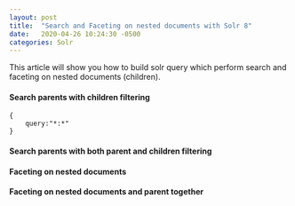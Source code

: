 ```yaml
---
layout: post
title:  "Search and Faceting on nested documents with Solr 8"
date:   2020-04-26 10:24:30 -0500
categories: Solr
---
```


This article will show you how to build solr query which perform search and faceting on nested documents (children).
#### Search parents with children filtering
```
{
    query:"*:*"
}
```
#### Search parents with both parent and children filtering
#### Faceting on nested documents
#### Faceting on nested documents and parent together

